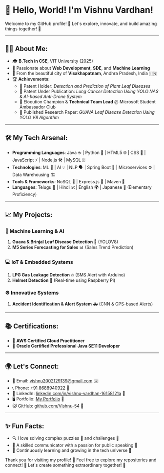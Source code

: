 # 👋 Hello, World! I'm  Vishnu Vardhan!

Welcome to my GitHub profile! 🚀 Let's explore, innovate, and build amazing things together! 🌟

---

## 👨‍💻 About Me:
- 🎓 **B.Tech in CSE**, VIT University (2025) 
- 💼 Passionate about **Web Development**, **SDE**, and **Machine Learning**
- 📍 From the beautiful city of **Visakhapatnam**, Andhra Pradesh, India 🇮🇳
- 🏆 **Achievements**: 
  - 🌟 Patent Holder: *Detection and Prediction of Plant Leaf Diseases*
  - 🌟 Patent Under Publication: *Lung Cancer Detection Using YOLO NAS* & *AI-based Anti-Drone System*
  - 🥇 Elocution Champion & **Technical Team Lead** @ Microsoft Student Ambassador Club
  - 📜 Published Research Paper: *GUAVA Leaf Disease Detection Using YOLO V8 Algorithm*

---

## 🛠️ My Tech Arsenal:
- **Programming Languages**: Java ☕ | Python 🐍 | HTML5 🌐 | CSS 🎨 | JavaScript ⚡ | Node.js 🛠️ | MySQL 🗄️
- **Technologies**: ML 🤖 | AI 💡 | NLP 🗣️ | Spring Boot 🌱 | Microservices ⚙️ | Data Warehousing 🏗️
- **Tools & Frameworks**: NoSQL 📂 | Express.js 🚀 | Maven 🧰
- **Languages**: Telugu 🌟 | Hindi 🕉️ | English 🌍 | Japanese 🎌 (Elementary Proficiency)

---

## 📈 My Projects:

### 🚀 **Machine Learning & AI**
1. **Guava & Brinjal Leaf Disease Detection** 🌿 (YOLOV8)
2. **M5 Series Forecasting for Sales** 📊 (Sales Trend Prediction)

### 💻 **IoT & Embedded Systems**
1. **LPG Gas Leakage Detection** 🔥 (SMS Alert with Arduino)
2. **Helmet Detection** 🛵 (Real-time using Raspberry Pi)

### ⚙️ **Innovative Systems**
1. **Accident Identification & Alert System** 🚑 (CNN & GPS-based Alerts)

---

## 📚 Certifications:
- 🏅 **AWS Certified Cloud Practitioner**
- 🏅 **Oracle Certified Professional Java SE11 Developer**

---

## 🌍 Let's Connect:
- 📧 Email: [vishnu2002129139@gmail.com](mailto:vishnu2002129139@gmail.com) ✉️
- 📞 Phone: [+91 8688940922](tel:+918688940922) 📱
- 🔗 LinkedIn: [linkedin.com/in/vishnu-vardhan-16158121a](https://linkedin.com/in/vishnu-vardhan-16158121a) 💼
- 🖥️ Portfolio: [My Portfolio](https://64fyyn957aded2209b0b69574e2c--peppy-frangjjipane-5466a6.netlify.app/) 🌟
- 🐱 GitHub: [github.com/Vishnu-54](https://github.com/Vishnu-54) 🚀

---

## ✨ Fun Facts:
- 🔍 I love solving complex puzzles 🧩 and challenges 🚀
- 📢 A skilled communicator with a passion for public speaking 🎤
- 🌱 Continuously learning and growing in the tech universe 🌌

Thank you for visiting my profile! 💖 Feel free to explore my repositories and connect! 🤝 Let's create something extraordinary together! 🚀
